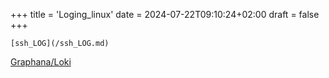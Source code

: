 +++
title = 'Loging_linux'
date = 2024-07-22T09:10:24+02:00
draft = false
+++

    [ssh_LOG](/ssh_LOG.md)
[Graphana/Loki](https://hub.docker.com/r/grafana/loki/)
